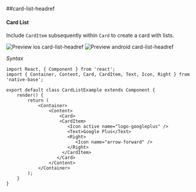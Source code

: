 ##card-list-headref
#### Card List

Include <code>CardItem</code> subsequently within <code>Card</code> to create a card with lists.


![Preview ios card-list-headref](https://github.com/GeekyAnts/NativeBase-KitchenSink/raw/master/screenshots/ios/CardList.png)
![Preview android card-list-headref](https://github.com/GeekyAnts/NativeBase-KitchenSink/raw/master/screenshots/android/cardList.png)

*Syntax*

<pre class="line-numbers"><code class="language-jsx">import React, { Component } from 'react';
import { Container, Content, Card, CardItem, Text, Icon, Right } from 'native-base';
​
export default class CardListExample extends Component {
    render() {
        return (
            &lt;Container>
                &lt;Content>
                    &lt;Card>
                    &lt;CardItem>
                       &lt;Icon active name="logo-googleplus" />
                       &lt;Text>Google Plus&lt;/Text>
                       &lt;Right>
                          &lt;Icon name="arrow-forward" />
                       &lt;/Right>
                     &lt;/CardItem>
                   &lt;/Card>
                &lt;/Content>
            &lt;/Container>
        );
    }
}</code></pre><br />
